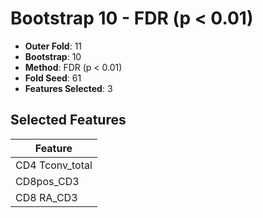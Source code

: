 # Bootstrap 10 - FDR (p < 0.01)

- **Outer Fold**: 11
- **Bootstrap**: 10
- **Method**: FDR (p < 0.01)
- **Fold Seed**: 61
- **Features Selected**: 3

## Selected Features

| Feature |
|---------|
| CD4 Tconv_total |
| CD8pos_CD3 |
| CD8 RA_CD3 |
